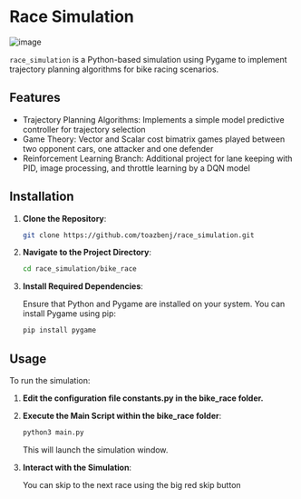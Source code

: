 # Race Simulation 
 
![image](https://github.com/user-attachments/assets/20c42835-d007-4a02-a065-2173970bb711)

`race_simulation` is a Python-based simulation using Pygame to implement trajectory planning algorithms for bike racing scenarios.

## Features

- Trajectory Planning Algorithms: Implements a simple model predictive controller for trajectory selection
- Game Theory: Vector and Scalar cost bimatrix games played between two opponent cars, one attacker and one defender
- Reinforcement Learning Branch: Additional project for lane keeping with PID, image processing, and throttle learning by a DQN model

## Installation

1. **Clone the Repository**:

   ```bash
   git clone https://github.com/toazbenj/race_simulation.git
   ```

2. **Navigate to the Project Directory**:

   ```bash
   cd race_simulation/bike_race
   ```

3. **Install Required Dependencies**:

   Ensure that Python and Pygame are installed on your system. You can install Pygame using pip:

   ```bash
   pip install pygame
   ```

## Usage

To run the simulation:
1. **Edit the configuration file constants.py in the bike_race folder.**
   
2. **Execute the Main Script within the bike_race folder**:

   ```bash
   python3 main.py
   ```

   This will launch the simulation window.

3. **Interact with the Simulation**:

   You can skip to the next race using the big red skip button
